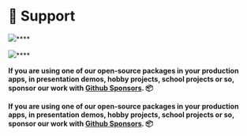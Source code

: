 # 🎉 Support

![](.gitbook/assets/mona\_heart\_featured.0.jpg)****

![](<.gitbook/assets/mona\_heart\_featured.0 (1).jpg>)****

**If you are using one of our open-source packages in your production apps, in presentation demos, hobby projects, school projects or so, sponsor our work with **[**Github Sponsors**](https://github.com/sponsors/rennokki)**. 📦**

**If you are using one of our open-source packages in your production apps, in presentation demos, hobby projects, school projects or so, sponsor our work with **[**Github Sponsors**](https://github.com/sponsors/rennokki)**. 📦**
